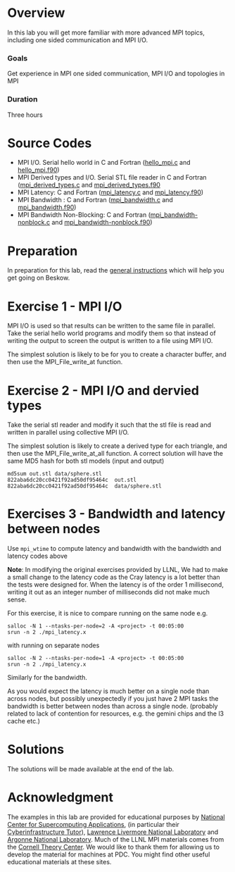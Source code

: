 # Overview

In this lab you will get more familiar with more advanced MPI topics, including one sided communication and MPI I/O.

### Goals

Get experience in MPI one sided communication, MPI I/O and topologies in MPI

### Duration

Three hours

# Source Codes

- MPI I/O. Serial hello world in C and Fortran ([hello_mpi.c](hello_mpi.c) and [hello_mpi.f90](hello_mpi.f90))
- MPI Derived types and I/O. Serial STL file reader in C and Fortran ([mpi_derived_types.c](mpi_derived_types.c) and [mpi_derived_types.f90](mpi_derived_types.f90)
- MPI Latency: C and Fortran ([mpi_latency.c](mpi_latency.c) and [mpi_latency.f90](mpi_latency.f90))
- MPI Bandwidth : C and Fortran ([mpi_bandwidth.c](mpi_bandwidth.c) and [mpi_bandwidth.f90](mpi_bandwidth.f90))
- MPI Bandwidth Non-Blocking: C and Fortran ([mpi_bandwidth-nonblock.c](mpi_bandwidth-nonblock.c) 
  and [mpi_bandwidth-nonblock.f90](mpi_bandwidth-nonblock.f90))
 

# Preparation

In preparation for this lab, read the [general instructions](../README.md) which will help you get going on Beskow.

# Exercise 1 - MPI I/O

MPI I/O is used so that results can be written to the same file in parallel. Take the serial hello world programs and modify them so that instead of writing the output to screen the output is written to a file using MPI I/O.

The simplest solution is likely to be for you to create a character buffer, and then use the MPI_File_write_at function.

# Exercise 2 - MPI I/O and dervied types

Take the serial stl reader and modify it such that the stl file is read and written in parallel using collective MPI I/O.

The simplest solution is likely to create a derived type for each triangle, and then use the MPI_File_write_at_all function. A correct solution will have the same MD5 hash for both stl models (input and output)

```
md5sum out.stl data/sphere.stl
822aba6dc20cc0421f92ad50df95464c  out.stl
822aba6dc20cc0421f92ad50df95464c  data/sphere.stl
```

# Exercises 3 - Bandwidth and latency between nodes

Use `mpi_wtime` to compute latency and bandwidth with the bandwidth and latency codes above

**Note**: In modifying the original exercises provided by LLNL, We had to make a small change to the latency code as the Cray latency is a lot better than the tests were designed for. When the latency is of the order 1 millisecond, writing it out as an integer number of milliseconds did not make much sense.

For this exercise, it is nice to compare running on the same node e.g.

```
salloc -N 1 --ntasks-per-node=2 -A <project> -t 00:05:00
srun -n 2 ./mpi_latency.x
```

with running on separate nodes

```
salloc -N 2 --ntasks-per-node=1 -A <project> -t 00:05:00
srun -n 2 ./mpi_latency.x
```

Similarly for the bandwidth.

As you would expect the latency is much better on a single node than across nodes, but possibly unexpectedly if you just have 2 MPI tasks the bandwidth is better between nodes than across a single node. (probably related to lack of contention for resources, e.g. the gemini chips and the l3 cache etc.)

# Solutions

The solutions will be made available at the end of the lab.

# Acknowledgment

The examples in this lab are provided for educational purposes by 
[National Center for Supercomputing Applications](http://www.ncsa.illinois.edu/), 
(in particular their [Cyberinfrastructure Tutor](http://www.citutor.org/)), 
[Lawrence Livermore National Laboratory](https://computing.llnl.gov/) and 
[Argonne National Laboratory](http://www.mcs.anl.gov/). Much of the LLNL MPI materials comes from the 
[Cornell Theory Center](http://www.cac.cornell.edu/). 
We would like to thank them for allowing us to develop the material for machines at PDC. 
You might find other useful educational materials at these sites.


